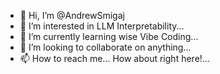 - 👋 Hi, I’m @AndrewSmigaj
- 👀 I’m interested in LLM Interpretability...
- 🌱 I’m currently learning wise Vibe Coding...
- 💞️ I’m looking to collaborate on anything...
- 📫 How to reach me... How about right here!...

<!---
AndrewSmigaj/AndrewSmigaj is a ✨ special ✨ repository because its `README.md` (this file) appears on your GitHub profile.
You can click the Preview link to take a look at your changes.
--->
